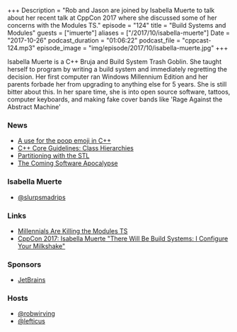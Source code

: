 +++
Description = "Rob and Jason are joined by Isabella Muerte to talk about her recent talk at CppCon 2017 where she discussed some of her concerns with the Modules TS."
episode = "124"
title = "Build Systems and Modules"
guests = ["imuerte"]
aliases = ["/2017/10/isabella-muerte"]
Date = "2017-10-26"
podcast_duration = "01:06:22"
podcast_file = "cppcast-124.mp3"
episode_image = "img/episode/2017/10/isabella-muerte.jpg"
+++

Isabella Muerte is a C++ Bruja and Build System Trash Goblin. She taught herself to program by writing a build system and immediately regretting the decision. Her first computer ran Windows Millennium Edition and her parents forbade her from upgrading to anything else for 5 years. She is still bitter about this. In her spare time, she is into open source software, tattoos, computer keyboards, and making fake cover bands like 'Rage Against the Abstract Machine'

### News ###

 - [A use for the poop emoji in C++](https://www.reddit.com/r/cpp/comments/75gohf/i_just_found_a_use_for_the_poop_emoji_in_c/)
 - [C++ Core Guidelines: Class Hierarchies](http://www.modernescpp.com/index.php/c-core-guidelines-class-hierarchies)
 - [Partitioning with the STL](https://www.fluentcpp.com/2017/10/10/partitioning-with-the-stl/)
 - [The Coming Software Apocalypse](https://www.theatlantic.com/technology/archive/2017/09/saving-the-world-from-code/540393/)
 
### Isabella Muerte ###

 - [@slurpsmadrips](https://twitter.com/slurpsmadrips)
 
### Links ###

 - [Millennials Are Killing the Modules TS](https://izzys.casa/posts/millennials-are-killing-the-modules-ts.html)
 - [CppCon 2017: Isabella Muerte "There Will Be Build Systems: I Configure Your Milkshake"](https://www.youtube.com/watch?v=7THzO-D0ta4)
 
### Sponsors ###

- [JetBrains](https://www.jetbrains.com/cpp/?utm_source=cppcast&utm_medium=podcast&utm_content=cppcast-podcast&utm_campaign=cpp)

### Hosts ###

- [@robwirving](https://twitter.com/robwirving)
- [@lefticus](https://twitter.com/lefticus)

